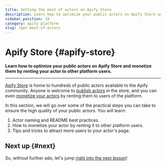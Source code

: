 ```yaml
---
title: Getting the most of actors on Apify Store
description: Learn how to optimize your public actors on Apify Store and monetize them by renting your actor to other platform users.
sidebar_position: 10
category: apify platform
slug: /get-most-of-actors
---
```


# Apify Store {#apify-store}

**Learn how to optimize your public actors on Apify Store and monetize them by renting your actor to other platform users.**

---

[Apify Store](https://apify.com/store) is home to hundreds of public actors available to the Apify community. Anyone is welcome to [publish actors](https://docs.apify.com/actors/publishing) in the store, and you can even [monetize your actors](https://get.apify.com/monetize-your-code) by renting them to users of the platform.

In this section, we will go over some of the practical steps you can take to ensure the high quality of your public actors. You will learn:

1. Actor naming and README best practices.
2. How to monetize your actor by renting it to other platform users.
3. Tips and tricks to attract more users to your actor's page.

## Next up {#next}

So, without further ado, let's jump [right into the next lesson](./naming_your_actor.md)!
